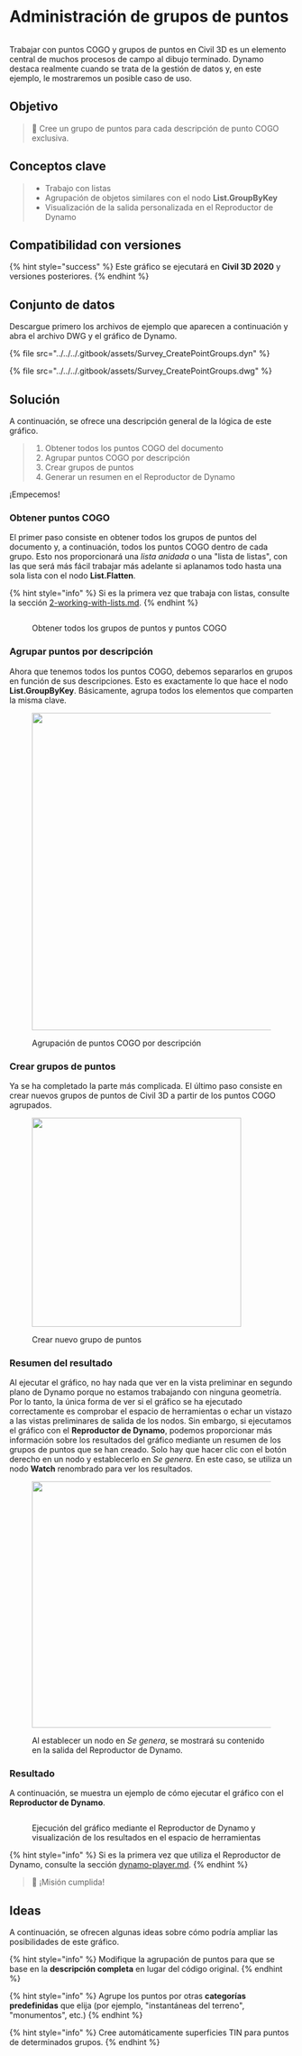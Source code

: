 # Administración de grupos de puntos

<figure><img src="../../../.gitbook/assets/Survey_CreatePointGroups_Player.gif" alt=""><figcaption></figcaption></figure>

Trabajar con puntos COGO y grupos de puntos en Civil 3D es un elemento central de muchos procesos de campo al dibujo terminado. Dynamo destaca realmente cuando se trata de la gestión de datos y, en este ejemplo, le mostraremos un posible caso de uso.  

## Objetivo

> :dart: Cree un grupo de puntos para cada descripción de punto COGO exclusiva. 

## Conceptos clave

> * Trabajo con listas
> * Agrupación de objetos similares con el nodo **List.GroupByKey**
> * Visualización de la salida personalizada en el Reproductor de Dynamo

## Compatibilidad con versiones

{% hint style="success" %} Este gráfico se ejecutará en **Civil 3D 2020** y versiones posteriores. {% endhint %}

## Conjunto de datos

Descargue primero los archivos de ejemplo que aparecen a continuación y abra el archivo DWG y el gráfico de Dynamo.

{% file src="../../../.gitbook/assets/Survey_CreatePointGroups.dyn" %}

{% file src="../../../.gitbook/assets/Survey_CreatePointGroups.dwg" %}

## Solución

A continuación, se ofrece una descripción general de la lógica de este gráfico.

> 1. Obtener todos los puntos COGO del documento
> 2. Agrupar puntos COGO por descripción
> 3. Crear grupos de puntos
> 4. Generar un resumen en el Reproductor de Dynamo

¡Empecemos!

### Obtener puntos COGO

El primer paso consiste en obtener todos los grupos de puntos del documento y, a continuación, todos los puntos COGO dentro de cada grupo. Esto nos proporcionará una _lista anidada_ o una "lista de listas", con las que será más fácil trabajar más adelante si aplanamos todo hasta una sola lista con el nodo **List.Flatten**.

{% hint style="info" %} Si es la primera vez que trabaja con listas, consulte la sección [2-working-with-lists.md](../../../5\_essential\_nodes\_and\_concepts/5-4\_designing-with-lists/2-working-with-lists.md "mention"). {% endhint %}

<figure><img src="../../../.gitbook/assets/Survey_CreatePointGroups_GetPoints.png" alt=""><figcaption><p>Obtener todos los grupos de puntos y puntos COGO </p></figcaption></figure>

### Agrupar puntos por descripción

Ahora que tenemos todos los puntos COGO, debemos separarlos en grupos en función de sus descripciones. Esto es exactamente lo que hace el nodo **List.GroupByKey**. Básicamente, agrupa todos los elementos que comparten la misma clave.

<figure><img src="../../../.gitbook/assets/Survey_CreatePointGroups_GroupPoints.png" alt="" width="563"><figcaption><p>Agrupación de puntos COGO por descripción</p></figcaption></figure>

### Crear grupos de puntos

Ya se ha completado la parte más complicada. El último paso consiste en crear nuevos grupos de puntos de Civil 3D a partir de los puntos COGO agrupados.

<figure><img src="../../../.gitbook/assets/Survey_CreatePointGroups_CreatePointGroups.png" alt="" width="371"><figcaption><p>Crear nuevo grupo de puntos</p></figcaption></figure>

### Resumen del resultado

Al ejecutar el gráfico, no hay nada que ver en la vista preliminar en segundo plano de Dynamo porque no estamos trabajando con ninguna geometría. Por lo tanto, la única forma de ver si el gráfico se ha ejecutado correctamente es comprobar el espacio de herramientas o echar un vistazo a las vistas preliminares de salida de los nodos. Sin embargo, si ejecutamos el gráfico con el **Reproductor de Dynamo**, podemos proporcionar más información sobre los resultados del gráfico mediante un resumen de los grupos de puntos que se han creado. Solo hay que hacer clic con el botón derecho en un nodo y establecerlo en _Se genera_. En este caso, se utiliza un nodo **Watch** renombrado para ver los resultados.

<figure><img src="../../../.gitbook/assets/Survey_CreatePointGroups_Output.png" alt="" width="437"><figcaption><p>Al establecer un nodo en <em>Se genera</em>, se mostrará su contenido en la salida del Reproductor de Dynamo.</p></figcaption></figure>

### Resultado

A continuación, se muestra un ejemplo de cómo ejecutar el gráfico con el **Reproductor de Dynamo**.

<figure><img src="../../../.gitbook/assets/Survey_CreatePointGroups_Player.gif" alt=""><figcaption><p>Ejecución del gráfico mediante el Reproductor de Dynamo y visualización de los resultados en el espacio de herramientas</p></figcaption></figure>

{% hint style="info" %} Si es la primera vez que utiliza el Reproductor de Dynamo, consulte la sección [dynamo-player.md](../../dynamo-player.md "mention"). {% endhint %}

> :tada: ¡Misión cumplida!

## Ideas

A continuación, se ofrecen algunas ideas sobre cómo podría ampliar las posibilidades de este gráfico.

{% hint style="info" %} Modifique la agrupación de puntos para que se base en la **descripción completa** en lugar del código original. {% endhint %}

{% hint style="info" %} Agrupe los puntos por otras **categorías predefinidas** que elija (por ejemplo, "instantáneas del terreno", "monumentos", etc.) {% endhint %}

{% hint style="info" %} Cree automáticamente superficies TIN para puntos de determinados grupos. {% endhint %}
